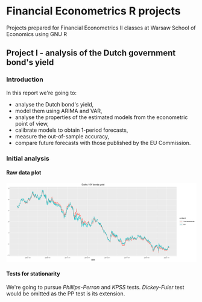 # Financial Econometrics R projects

Projects prepared for Financial Econometrics II classes at Warsaw School of Economics using GNU R

## Project I - analysis of the Dutch government bond's yield

### Introduction

In this report we're going to:
- analyse the Dutch bond's yield,
- model them using ARIMA and VAR,
- analyse the properties of the estimated models from the econometric point of view,
- calibrate models to obtain 1-period forecasts,
- measure the out-of-sample accuracy,
- compare future forecasts with those published by the EU Commission.


### Initial analysis

#### Raw data plot

![ts plot](https://github.com/jcierocki/financial-econometrics-R/blob/main/project1/output/ts.png)

#### Tests for stationarity

We're going to pursue *Phillips-Perron* and *KPSS* tests. *Dickey-Fuler* test would be omitted as the PP test
is its extension.
